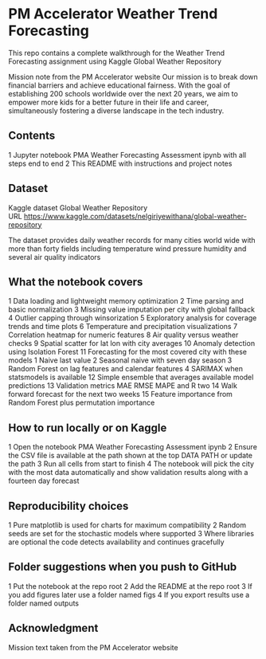 
# PM Accelerator Weather Trend Forecasting

This repo contains a complete walkthrough for the Weather Trend Forecasting assignment using Kaggle Global Weather Repository

Mission note from the PM Accelerator website
Our mission is to break down financial barriers and achieve educational fairness. With the goal of establishing 200 schools worldwide over the next 20 years, we aim to empower more kids for a better future in their life and career, simultaneously fostering a diverse landscape in the tech industry.

## Contents

1 Jupyter notebook PMA Weather Forecasting Assessment ipynb with all steps end to end
2 This README with instructions and project notes

## Dataset

Kaggle dataset Global Weather Repository  
URL https://www.kaggle.com/datasets/nelgiriyewithana/global-weather-repository

The dataset provides daily weather records for many cities world wide with more than forty fields including temperature wind pressure humidity and several air quality indicators

## What the notebook covers

1 Data loading and lightweight memory optimization
2 Time parsing and basic normalization
3 Missing value imputation per city with global fallback
4 Outlier capping through winsorization
5 Exploratory analysis for coverage trends and time plots
6 Temperature and precipitation visualizations
7 Correlation heatmap for numeric features
8 Air quality versus weather checks
9 Spatial scatter for lat lon with city averages
10 Anomaly detection using Isolation Forest
11 Forecasting for the most covered city with these models
    1 Naive last value
    2 Seasonal naive with seven day season
    3 Random Forest on lag features and calendar features
    4 SARIMAX when statsmodels is available
12 Simple ensemble that averages available model predictions
13 Validation metrics MAE RMSE MAPE and R two
14 Walk forward forecast for the next two weeks
15 Feature importance from Random Forest plus permutation importance

## How to run locally or on Kaggle

1 Open the notebook PMA Weather Forecasting Assessment ipynb
2 Ensure the CSV file is available at the path shown at the top DATA PATH or update the path
3 Run all cells from start to finish
4 The notebook will pick the city with the most data automatically and show validation results along with a fourteen day forecast

## Reproducibility choices

1 Pure matplotlib is used for charts for maximum compatibility
2 Random seeds are set for the stochastic models where supported
3 Where libraries are optional the code detects availability and continues gracefully

## Folder suggestions when you push to GitHub

1 Put the notebook at the repo root
2 Add the README at the repo root
3 If you add figures later use a folder named figs
4 If you export results use a folder named outputs

## Acknowledgment

Mission text taken from the PM Accelerator website

